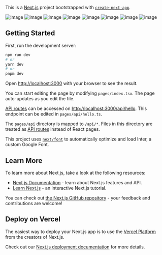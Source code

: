 This is a [Next.js](https://nextjs.org/) project bootstrapped with [`create-next-app`](https://github.com/vercel/next.js/tree/canary/packages/create-next-app).

![image](https://github.com/GabrielRioo/RocketSeat_Ignite_Call/assets/61875527/3e7420d3-6af8-45e1-bdcb-97b772afb212)
![image](https://github.com/GabrielRioo/RocketSeat_Ignite_Call/assets/61875527/e9ac652d-fc79-434e-9128-4569b814983f)
![image](https://github.com/GabrielRioo/RocketSeat_Ignite_Call/assets/61875527/e8fea5c1-cf7b-4e38-8afc-41a0d7b05670)
![image](https://github.com/GabrielRioo/RocketSeat_Ignite_Call/assets/61875527/67124edc-54b5-407e-9432-c70a83519772)
![image](https://github.com/GabrielRioo/RocketSeat_Ignite_Call/assets/61875527/927beb16-6b64-4efd-a7ef-78abb5743a78)
![image](https://github.com/GabrielRioo/RocketSeat_Ignite_Call/assets/61875527/75496062-1d98-45fe-897a-7db000a52a83)
![image](https://github.com/GabrielRioo/RocketSeat_Ignite_Call/assets/61875527/658b7208-33ab-4cd9-b31d-68f662333881)
![image](https://github.com/GabrielRioo/RocketSeat_Ignite_Call/assets/61875527/7b565936-d4b9-4c5b-ade5-a1580c7cec4d)

## Getting Started

First, run the development server:

```bash
npm run dev
# or
yarn dev
# or
pnpm dev
```

Open [http://localhost:3000](http://localhost:3000) with your browser to see the result.

You can start editing the page by modifying `pages/index.tsx`. The page auto-updates as you edit the file.

[API routes](https://nextjs.org/docs/api-routes/introduction) can be accessed on [http://localhost:3000/api/hello](http://localhost:3000/api/hello). This endpoint can be edited in `pages/api/hello.ts`.

The `pages/api` directory is mapped to `/api/*`. Files in this directory are treated as [API routes](https://nextjs.org/docs/api-routes/introduction) instead of React pages.

This project uses [`next/font`](https://nextjs.org/docs/basic-features/font-optimization) to automatically optimize and load Inter, a custom Google Font.

## Learn More

To learn more about Next.js, take a look at the following resources:

- [Next.js Documentation](https://nextjs.org/docs) - learn about Next.js features and API.
- [Learn Next.js](https://nextjs.org/learn) - an interactive Next.js tutorial.

You can check out [the Next.js GitHub repository](https://github.com/vercel/next.js/) - your feedback and contributions are welcome!

## Deploy on Vercel

The easiest way to deploy your Next.js app is to use the [Vercel Platform](https://vercel.com/new?utm_medium=default-template&filter=next.js&utm_source=create-next-app&utm_campaign=create-next-app-readme) from the creators of Next.js.

Check out our [Next.js deployment documentation](https://nextjs.org/docs/deployment) for more details.
